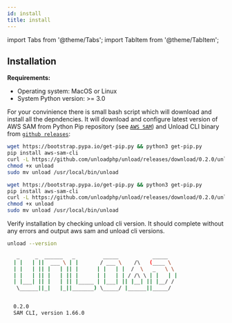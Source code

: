 ```yaml
---
id: install
title: install
---
```


import Tabs from '@theme/Tabs';
import TabItem from '@theme/TabItem';

## Installation

**Requirements:**
- Operating system: MacOS or Linux
- System Python version: >= 3.0

For your convinience there is small bash script which will download and install all the depndencies.
It will download and configure latest version of AWS SAM from Python Pip repository (see [`AWS SAM`](https://docs.aws.amazon.com/serverless-application-model/latest/developerguide/install-sam-cli.html))
and Unload CLI binary from [`github releases`](https://github.com/unloadphp/unload/releases):

<Tabs groupId="operating-systems">
  <TabItem value="linux" label="Linux">

```bash
wget https://bootstrap.pypa.io/get-pip.py && python3 get-pip.py
pip install aws-sam-cli
curl -L https://github.com/unloadphp/unload/releases/download/0.2.0/unload-0.2.0-linux -o unload
chmod +x unload
sudo mv unload /usr/local/bin/unload
```

  </TabItem>

  <TabItem value="mac" label="macOS">

```bash
wget https://bootstrap.pypa.io/get-pip.py && python3 get-pip.py
pip install aws-sam-cli
curl -L https://github.com/unloadphp/unload/releases/download/0.2.0/unload-0.2.0-macos -o unload
chmod +x unload
sudo mv unload /usr/local/bin/unload
```

  </TabItem>
</Tabs>

Verify installation by checking unload cli version. It should complete without any errors and output aws sam and unload cli versions.
```bash
unload --version
```
```bash
   _     _  ______   _         _____           _____
  | |   | ||  ___ \ | |       / ___ \    /\   (____ \
  | |   | || |   | || |      | |   | |  /  \   _   \ \
  | |   | || |   | || |      | |   | | / /\ \ | |   | |
  | |___| || |   | || |_____ | |___| || |__| || |__/ /
   \______||_|   |_||_______) \_____/ |______||_____/


  0.2.0
  SAM CLI, version 1.66.0
```
